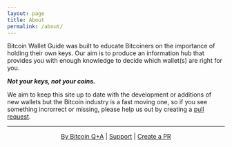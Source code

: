 ```yaml
---
layout: page
title: About
permalink: /about/
---
```

Bitcoin Wallet Guide was built to educate Bitcoiners on the importance of holding their own keys. Our aim is to produce an information hub that provides you with enough knowledge to decide which wallet(s) are right for you.

***Not your keys, not your coins.***

We aim to keep this site up to date with the development or additions of new wallets but the Bitcoin industry is a fast moving one, so if you see something incrorrect or missing, please help us out by creating a [pull request](https://github.com/BitcoinQnA/bitcoin-wallet-guide).

***

<p align="center">
  <a href="https://twitter.com/BitcoinQ_A">By Bitcoin Q+A</a> |
  <a href="https://btcpayjungle.com/apps/4PcaeFHGU2KWyZeLGhXECPq5BCy9/pos">Support</a> |
  <a href="https://github.com/BitcoinQnA/bitcoin-wallet-guide">Create a PR</a> 
  <br><br>
</p>

